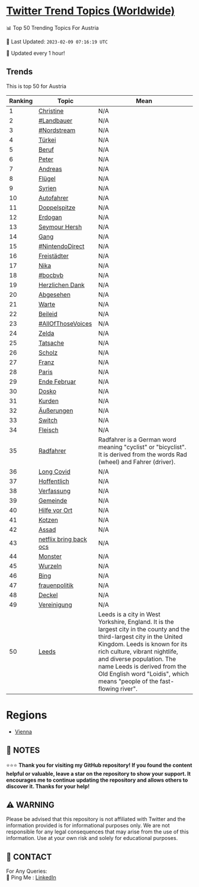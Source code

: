 [Twitter Trend Topics (Worldwide)](https://github.com/ErcinDedeoglu/Twitter-Trend-Topics)
==========


📊 Top 50 Trending Topics For Austria

📆 Last Updated: `2023-02-09 07:16:19 UTC`

🔧 Updated every 1 hour!


## Trends

This is top 50 for Austria

| Ranking | Topic | Mean |
| ------- | ------------ | ------------ |
| 1 | [Christine](http://twitter.com/search?q=Christine) | N/A |
| 2 | [#Landbauer](http://twitter.com/search?q=%23Landbauer) | N/A |
| 3 | [#Nordstream](http://twitter.com/search?q=%23Nordstream) | N/A |
| 4 | [Türkei](http://twitter.com/search?q=T%c3%bcrkei) | N/A |
| 5 | [Beruf](http://twitter.com/search?q=Beruf) | N/A |
| 6 | [Peter](http://twitter.com/search?q=Peter) | N/A |
| 7 | [Andreas](http://twitter.com/search?q=Andreas) | N/A |
| 8 | [Flügel](http://twitter.com/search?q=Fl%c3%bcgel) | N/A |
| 9 | [Syrien](http://twitter.com/search?q=Syrien) | N/A |
| 10 | [Autofahrer](http://twitter.com/search?q=Autofahrer) | N/A |
| 11 | [Doppelspitze](http://twitter.com/search?q=Doppelspitze) | N/A |
| 12 | [Erdogan](http://twitter.com/search?q=Erdogan) | N/A |
| 13 | [Seymour Hersh](http://twitter.com/search?q=Seymour+Hersh) | N/A |
| 14 | [Gang](http://twitter.com/search?q=Gang) | N/A |
| 15 | [#NintendoDirect](http://twitter.com/search?q=%23NintendoDirect) | N/A |
| 16 | [Freistädter](http://twitter.com/search?q=Freist%c3%a4dter) | N/A |
| 17 | [Nika](http://twitter.com/search?q=Nika) | N/A |
| 18 | [#bocbvb](http://twitter.com/search?q=%23bocbvb) | N/A |
| 19 | [Herzlichen Dank](http://twitter.com/search?q=Herzlichen+Dank) | N/A |
| 20 | [Abgesehen](http://twitter.com/search?q=Abgesehen) | N/A |
| 21 | [Warte](http://twitter.com/search?q=Warte) | N/A |
| 22 | [Beileid](http://twitter.com/search?q=Beileid) | N/A |
| 23 | [#AllOfThoseVoices](http://twitter.com/search?q=%23AllOfThoseVoices) | N/A |
| 24 | [Zelda](http://twitter.com/search?q=Zelda) | N/A |
| 25 | [Tatsache](http://twitter.com/search?q=Tatsache) | N/A |
| 26 | [Scholz](http://twitter.com/search?q=Scholz) | N/A |
| 27 | [Franz](http://twitter.com/search?q=Franz) | N/A |
| 28 | [Paris](http://twitter.com/search?q=Paris) | N/A |
| 29 | [Ende Februar](http://twitter.com/search?q=Ende+Februar) | N/A |
| 30 | [Dosko](http://twitter.com/search?q=Dosko) | N/A |
| 31 | [Kurden](http://twitter.com/search?q=Kurden) | N/A |
| 32 | [Äußerungen](http://twitter.com/search?q=%c3%84u%c3%9ferungen) | N/A |
| 33 | [Switch](http://twitter.com/search?q=Switch) | N/A |
| 34 | [Fleisch](http://twitter.com/search?q=Fleisch) | N/A |
| 35 | [Radfahrer](http://twitter.com/search?q=Radfahrer) | Radfahrer is a German word meaning "cyclist" or "bicyclist". It is derived from the words Rad (wheel) and Fahrer (driver). |
| 36 | [Long Covid](http://twitter.com/search?q=Long+Covid) | N/A |
| 37 | [Hoffentlich](http://twitter.com/search?q=Hoffentlich) | N/A |
| 38 | [Verfassung](http://twitter.com/search?q=Verfassung) | N/A |
| 39 | [Gemeinde](http://twitter.com/search?q=Gemeinde) | N/A |
| 40 | [Hilfe vor Ort](http://twitter.com/search?q=Hilfe+vor+Ort) | N/A |
| 41 | [Kotzen](http://twitter.com/search?q=Kotzen) | N/A |
| 42 | [Assad](http://twitter.com/search?q=Assad) | N/A |
| 43 | [netflix bring back ocs](http://twitter.com/search?q=netflix+bring+back+ocs) | N/A |
| 44 | [Monster](http://twitter.com/search?q=Monster) | N/A |
| 45 | [Wurzeln](http://twitter.com/search?q=Wurzeln) | N/A |
| 46 | [Bing](http://twitter.com/search?q=Bing) | N/A |
| 47 | [frauenpolitik](http://twitter.com/search?q=frauenpolitik) | N/A |
| 48 | [Deckel](http://twitter.com/search?q=Deckel) | N/A |
| 49 | [Vereinigung](http://twitter.com/search?q=Vereinigung) | N/A |
| 50 | [Leeds](http://twitter.com/search?q=Leeds) | Leeds is a city in West Yorkshire, England. It is the largest city in the county and the third-largest city in the United Kingdom. Leeds is known for its rich culture, vibrant nightlife, and diverse population. The name Leeds is derived from the Old English word "Loidis", which means "people of the fast-flowing river". |



# Regions

* [Vienna](</Austria/Vienna.md>)



## 📝 NOTES

⭐⭐⭐ **Thank you for visiting my GitHub repository! If you found the content helpful or valuable, leave a star on the repository to show your support. It encourages me to continue updating the repository and allows others to discover it. Thanks for your help!**


## ⚠️ WARNING

Please be advised that this repository is not affiliated with Twitter and the information provided is for informational purposes only. We are not responsible for any legal consequences that may arise from the use of this information. Use at your own risk and solely for educational purposes.


## 📨 CONTACT

 For Any Queries:  
            🏓 Ping Me : [LinkedIn](https://www.linkedin.com/in/ercindedeoglu/)
